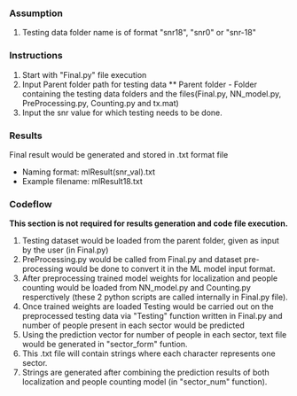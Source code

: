 ### Assumption 
1) Testing data folder name is of format "snr18", "snr0" or "snr-18"

### Instructions
1) Start with "Final.py" file execution
2) Input Parent folder path for testing data
    ** Parent folder - Folder containing the testing data folders and the files(Final.py, NN_model.py, PreProcessing.py, Counting.py and tx.mat) 
3) Input the snr value for which testing needs to be done.

### Results
Final result would be generated and stored in .txt format file
* Naming format: mlResult(snr_val).txt
* Example filename: mlResult18.txt
    
    
### Codeflow
**This section is not required for results generation and code file execution.**

1) Testing dataset would be loaded from the parent folder, given as input by the user (in Final.py)
2) PreProcessing.py would be called from Final.py and dataset pre-processing would be done to convert it 
   in the ML model input format.
3) After preprocessing trained model weights for localization and people counting would be loaded from NN_model.py 
   and Counting.py resperctively (these 2 python scripts are called internally in Final.py file).
4) Once trained weights are loaded Testing would be carried out on the preprocessed testing data via "Testing"
   function written in Final.py and number of people present in each sector would be predicted
5) Using the prediction vector for number of people in each sector, text file would be generated in "sector_form" funtion.
6) This .txt file will contain strings where each character represents one sector.
7) Strings are generated after combining the prediction results of both localization and people counting model (in "sector_num" function).
